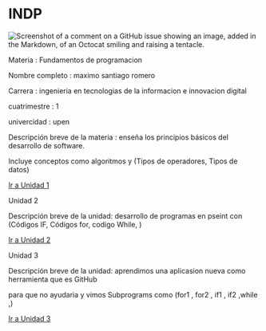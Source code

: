 # INDP
![Screenshot of a comment on a GitHub issue showing an image, added in the Markdown, of an Octocat smiling and raising a tentacle.](https://www.programaenlinea.net/wp-content/uploads/2020/07/programacion-tecgurus.net-2.jpg)


Materia : Fundamentos de programacion

Nombre completo : maximo santiago romero

Carrera : ingenieria en tecnologias de la informacion e innovacion digital

cuatrimestre : 1
 
univercidad : upen

Descripción breve de la materia : enseña los principios básicos del desarrollo de software. 

Incluye conceptos como algoritmos y (Tipos de operadores, Tipos de datos)

[Ir a Unidad 1](https://github.com/MRsantiago701/INDP/tree/main/U1)

Unidad 2

Descripción breve de la unidad: desarrollo de programas en pseint con (Códigos IF, Códigos for, codigo While, )


[Ir a Unidad 2](https://github.com/MRsantiago701/INDP/tree/main/U2)

Unidad 3

Descripción breve de la unidad: aprendimos una aplicasion nueva como herramienta que es GitHub 

para que no ayudaria y vimos Subprograms como (for1 , for2 , if1 , if2 ,while ,)

[Ir a Unidad 3](https://github.com/MRsantiago701/INDP/tree/main/u3)
